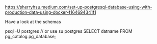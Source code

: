 https://sherryhsu.medium.com/set-up-postgresql-database-using-with-production-data-using-docker-f164694341f1

Have a look at the schemas

psql -U postgres // or use su postgres
SELECT datname FROM pg_catalog.pg_database;